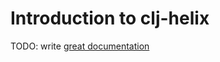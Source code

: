 # Introduction to clj-helix

TODO: write [great documentation](http://jacobian.org/writing/great-documentation/what-to-write/)
